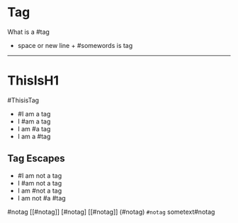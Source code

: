 # Tag

What is a #tag

- space or new line + #somewords is tag

---

# ThisIsH1

#ThisisTag

- #I am a tag
- I #am a tag
- I am #a tag
- I am a #tag

## Tag Escapes

- \#I am not a tag
- I \#am not a tag
- I am \#not a tag
- I am not \#a \#tag

\#notag
[[#notag]]
[#notag]
[[#notag]]
(#notag)
`#notag`
sometext#notag

